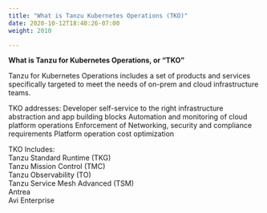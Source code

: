 ```yaml
---
title: "What is Tanzu Kubernetes Operations (TKO)"
date: 2020-10-12T18:40:26-07:00
weight: 2010

---
```


**What is Tanzu for Kubernetes Operations, or “TKO”**

Tanzu for Kubernetes Operations includes a set of products and services specifically targeted to meet the needs of on-prem and cloud infrastructure teams.   

TKO addresses:
Developer self-service to the right infrastructure abstraction and app building blocks
Automation and monitoring of cloud platform operations
Enforcement of Networking, security and compliance requirements
Platform operation cost optimization

TKO Includes:  
Tanzu Standard Runtime (TKG)  
Tanzu Mission Control (TMC)  
Tanzu Observability (TO)  
Tanzu Service Mesh Advanced (TSM)  
Antrea   
Avi Enterprise  



